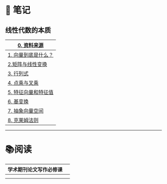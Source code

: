 # 📒 笔记

## 线性代数的本质

| [0. 资料来源](✍️%20我的文档/数学基础/0.%20资料来源.md)         |
| ---------------------------------------------- |
| [1. 向量到底是什么？](✍️%20我的文档/数学基础/1.%20向量到底是什么？.md) |
| [2.矩阵与线性变换](✍️%20我的文档/数学基础/2.矩阵与线性变换.md)       |
| [3. 行列式](✍️%20我的文档/数学基础/3.%20行列式.md)           |
| [4. 点乘与叉乘](✍️%20我的文档/数学基础/4.%20点乘与叉乘.md)       |
| [5. 特征向量和特征值](✍️%20我的文档/数学基础/5.%20特征向量和特征值.md) |
| [6. 基变换](✍️%20我的文档/数学基础/6.%20基变换.md)           |
| [7. 抽象向量空间](✍️%20我的文档/数学基础/7.%20抽象向量空间.md)     |
| [8. 克莱姆法则](✍️%20我的文档/数学基础/8.%20克莱姆法则.md)<br>   |

---
# 📚阅读

| 学术期刊论文写作必修课 |     |
| ----------- | --- |
|             |     |
|             |     |

